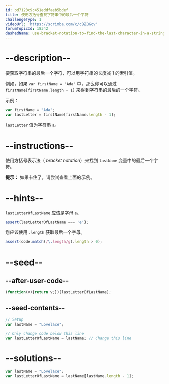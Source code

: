 ```yaml
---
id: bd7123c9c451eddfaeb5bdef
title: 使用方括号查找字符串中的最后一个字符
challengeType: 1
videoUrl: 'https://scrimba.com/c/cBZQGcv'
forumTopicId: 18342
dashedName: use-bracket-notation-to-find-the-last-character-in-a-string
---
```


# --description--

要获取字符串的最后一个字符，可以用字符串的长度减 1 的索引值。

例如，如果 `var firstName = "Ada"` 中，那么你可以通过 `firstName[firstName.length - 1]` 来得到字符串的最后的一个字符。

示例：

```js
var firstName = "Ada";
var lastLetter = firstName[firstName.length - 1];
```

`lastLetter` 值为字符串 `a`。

# --instructions--

使用方括号表示法（ <dfn>bracket notation</dfn>）来找到 `lastName` 变量中的最后一个字符。

**提示：** 如果卡住了，请尝试查看上面的示例。

# --hints--

`lastLetterOfLastName` 应该是字母 `e`。

```js
assert(lastLetterOfLastName === 'e');
```

您应该使用 `.length` 获取最后一个字母。

```js
assert(code.match(/\.length/g).length > 0);
```

# --seed--

## --after-user-code--

```js
(function(v){return v;})(lastLetterOfLastName);
```

## --seed-contents--

```js
// Setup
var lastName = "Lovelace";

// Only change code below this line
var lastLetterOfLastName = lastName; // Change this line
```

# --solutions--

```js
var lastName = "Lovelace";
var lastLetterOfLastName = lastName[lastName.length - 1];
```
